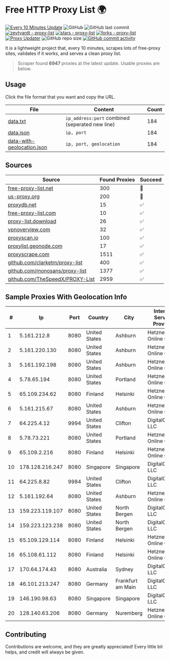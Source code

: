 
# Free HTTP Proxy List 🌍

[![Every 10 Minutes Update](https://github.com/mertguvencli/http-proxy-list/actions/workflows/main.yml/badge.svg?branch=main)](https://github.com/mertguvencli/http-proxy-list/actions/workflows/main.yml)
![GitHub](https://img.shields.io/github/license/mertguvencli/http-proxy-list)
![GitHub last commit](https://img.shields.io/github/last-commit/mertguvencli/http-proxy-list)
[![zevtyardt - proxy-list](https://img.shields.io/static/v1?label=zevtyardt&message=proxy-list&color=blue&logo=github)](https://github.com/zevtyardt/proxy-list "Go to GitHub repo")
[![stars - proxy-list](https://img.shields.io/github/stars/zevtyardt/proxy-list?style=social)](https://github.com/zevtyardt/proxy-list)
[![forks - proxy-list](https://img.shields.io/github/forks/zevtyardt/proxy-list?style=social)](https://github.com/zevtyardt/proxy-list)
[![Proxy Updater](https://github.com/zevtyardt/proxy-list/workflows/Proxy%20Updater/badge.svg)](https://github.com/zevtyardt/proxy-list/actions?query=workflow:"Proxy+Updater")
![GitHub repo size](https://img.shields.io/github/repo-size/zevtyardt/proxy-list)
[![GitHub commit activity](https://img.shields.io/github/commit-activity/m/zevtyardt/proxy-list?logo=commits)](https://github.com/zevtyardt/proxy-list/commits/main)

It is a lightweight project that, every 10 minutes, scrapes lots of free-proxy sites, validates if it works, and serves a clean proxy list.

> Scraper found **6947** proxies at the latest update. Usable proxies are below.

## Usage

Click the file format that you want and copy the URL.

|File|Content|Count|
|----|-------|-----|
|[data.txt](https://raw.githubusercontent.com/mertguvencli/http-proxy-list/main/proxy-list/data.txt)|`ip_address:port` combined (seperated new line)|184|
|[data.json](https://raw.githubusercontent.com/mertguvencli/http-proxy-list/main/proxy-list/data.json)|`ip, port`|184|
|[data-with-geolocation.json](https://raw.githubusercontent.com/mertguvencli/http-proxy-list/main/proxy-list/data-with-geolocation.json)|`ip, port, geolocation`|184|

## Sources

|Source|Found Proxies|Succeed|
|------|-------------|-------|
|[free-proxy-list.net](https://free-proxy-list.net)|300|🚫|
|[us-proxy.org](https://www.us-proxy.org)|200|🚫|
|[proxydb.net](http://proxydb.net)|15|✅|
|[free-proxy-list.com](https://free-proxy-list.com/?page=&port=&type%5B%5D=http&type%5B%5D=https&up_time=0&search=Search)|10|✅|
|[proxy-list.download](https://www.proxy-list.download/HTTP)|26|✅|
|[vpnoverview.com](https://vpnoverview.com/privacy/anonymous-browsing/free-proxy-servers)|32|✅|
|[proxyscan.io](https://www.proxyscan.io)|100|✅|
|[proxylist.geonode.com](https://proxylist.geonode.com/api/proxy-list?limit=300&page=1&sort_by=lastChecked&sort_type=desc&protocols=http,https)|17|✅|
|[proxyscrape.com](https://api.proxyscrape.com/v2/?request=displayproxies&protocol=http&timeout=10000&country=all&ssl=all&anonymity=all)|1511|✅|
|[github.com/clarketm/proxy-list](https://raw.githubusercontent.com/clarketm/proxy-list/master/proxy-list-raw.txt)|400|✅|
|[github.com/monosans/proxy-list](https://raw.githubusercontent.com/monosans/proxy-list/main/proxies/http.txt)|1377|✅|
|[github.com/TheSpeedX/PROXY-List](https://raw.githubusercontent.com/TheSpeedX/PROXY-List/master/http.txt)|2959|✅|


## Sample Proxies With Geolocation Info

|#|Ip|Port|Country|City|Internet Service Provider|
|-|--|----|-------|----|-------------------------|
|1|5.161.212.8|8080|United States|Ashburn|Hetzner Online GmbH|
|2|5.161.220.130|8080|United States|Ashburn|Hetzner Online GmbH|
|3|5.161.192.198|8080|United States|Ashburn|Hetzner Online GmbH|
|4|5.78.65.194|8080|United States|Portland|Hetzner Online GmbH|
|5|65.109.234.62|8080|Finland|Helsinki|Hetzner Online GmbH|
|6|5.161.215.67|8080|United States|Ashburn|Hetzner Online GmbH|
|7|64.225.4.12|9994|United States|Clifton|DigitalOcean, LLC|
|8|5.78.73.221|8080|United States|Portland|Hetzner Online GmbH|
|9|65.109.2.216|8080|Finland|Helsinki|Hetzner Online GmbH|
|10|178.128.216.247|8080|Singapore|Singapore|DigitalOcean, LLC|
|11|64.225.8.82|9984|United States|Clifton|DigitalOcean, LLC|
|12|5.161.192.64|8080|United States|Ashburn|Hetzner Online GmbH|
|13|159.223.119.107|8080|United States|North Bergen|DigitalOcean, LLC|
|14|159.223.123.238|8080|United States|North Bergen|DigitalOcean, LLC|
|15|65.109.129.114|8080|Finland|Helsinki|Hetzner Online GmbH|
|16|65.108.61.112|8080|Finland|Helsinki|Hetzner Online GmbH|
|17|170.64.174.43|8080|Australia|Sydney|DigitalOcean, LLC|
|18|46.101.213.247|8080|Germany|Frankfurt am Main|DigitalOcean, LLC|
|19|146.190.98.63|8080|Singapore|Singapore|DigitalOcean, LLC|
|20|128.140.63.206|8080|Germany|Nuremberg|Hetzner Online GmbH|



## Contributing

Contributions are welcome, and they are greatly appreciated! Every
little bit helps, and credit will always be given.

